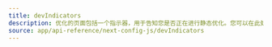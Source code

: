 ```yaml
---
title: devIndicators
description: 优化的页面包括一个指示器，用于告知您是否正在进行静态优化。您可以在此处选择退出。
source: app/api-reference/next-config-js/devIndicators
---
```


